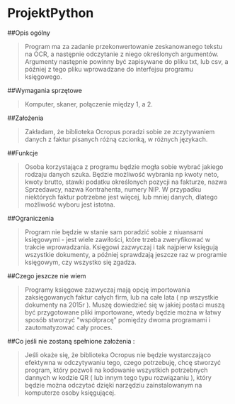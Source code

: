 # ProjektPython

##Opis ogólny 

  >Program ma za zadanie przekonwertowanie zeskanowanego tekstu na OCR, a następnie odczytanie z niego określonych argumentów.
  Argumenty następnie powinny być zapisywane do pliku txt, lub csv, a później z tego pliku wprowadzane do interfejsu programu   księgowego. 

##Wymagania sprzętowe
  
 >Komputer, skaner, połączenie między 1, a 2. 
  
##Założenia
  
  >Zakładam, że biblioteka Ocropus poradzi sobie ze zczytywaniem danych z faktur pisanych różną czcionką, w różnych językach. 
  
##Funkcje 
  
  >Osoba korzystająca z programu będzie mogła sobie wybrać jakiego rodzaju danych szuka. Będzie możliwość wybrania np kwoty     neto, kwoty brutto, stawki podatku określonych pozycji na fakturze, nazwa Sprzedawcy, nazwa Kontrahenta, numery NIP. W       przypadku niektórych faktur potrzebne jest więcej, lub mniej danych, dlatego możliwość wyboru jest istotna.  

##Ograniczenia 

   >Program nie będzie w stanie sam poradzić sobie z niuansami księgowymi - jest wiele zawiłości, które trzeba zweryfikować w   trakcie wprowadzania. Księgowi zazwyczaj i tak najpierw księgują wszystkie dokumenty, a później sprawdzają jeszcze raz w programie księgowym, czy wszystko się zgadza. 
 
##Czego jeszcze nie wiem

  >Programy księgowe zazwyczaj mają opcję importowania zaksięgowanych faktur całych firm, lub na całe lata ( np wszystkie dokumenty na 2015r ). Muszę dowiedzieć się w jakiej postaci muszą być przygotowane pliki importowane, wtedy będzie można w łatwy sposób stworzyć "współpracę" pomiędzy dwoma programami i zautomatyzować cały proces. 
  
##Co jeśli nie zostaną spełnione założenia : 

  >Jeśli okaże się, że biblioteka Ocropus nie będzie wystarczająco efektywna w odczytywaniu tego, czego potrzebuję, chcę stworzyć program, który pozwoli na kodowanie wszystkich potrzebnych dannych w kodzie QR ( lub innym tego typu rozwiązaniu ), który będzie można odczytać dzięki narzędziu zainstalowanym na komputerze osoby księgującej. 
